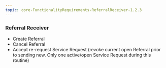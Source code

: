 ```yaml
---
topic: core-FunctionalityRequirements-ReferralReceiver-1.2.3
---
```


### Referral Receiver

- Create Referral
- Cancel Referral 
- Accept re-request Service Request (revoke current open Referral prior to sending new. Only one active/open Service Request during this routine)

<br>